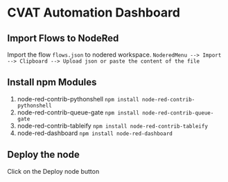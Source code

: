 # CVAT Automation Dashboard

## Import Flows to NodeRed
Import the flow  `flows.json` to nodered workspace.
`NoderedMenu --> Import --> Clipboard --> Upload json or paste the content of the file `

## Install npm Modules
1. node-red-contrib-pythonshell `npm install node-red-contrib-pythonshell`
2. node-red-contrib-queue-gate  `npm install node-red-contrib-queue-gate`
3. node-red-contrib-tableify `npm install node-red-contrib-tableify`
4. node-red-dashboard `npm install node-red-dashboard`
## Deploy the node
Click on the Deploy node button

